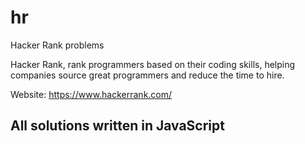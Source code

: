 # hr

Hacker Rank problems

Hacker Rank, rank programmers based on their coding skills, helping companies source great programmers and reduce the time to hire.

Website:
https://www.hackerrank.com/

## All solutions written in JavaScript